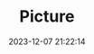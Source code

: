---
weight: 1
images:
- /images/edited/93.jpeg
title: Picture
date: 2023-12-07 21:22:14
tags:
- luminar
- work
---